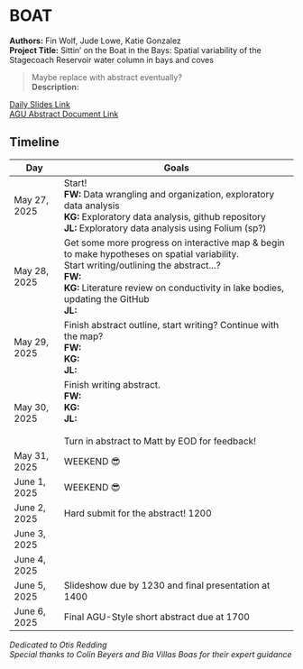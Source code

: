 # BOAT
**Authors:** Fin Wolf, Jude Lowe, Katie Gonzalez\
**Project Title:** Sittin’ on the Boat in the Bays: Spatial variability of the Stagecoach Reservoir water column in bays and coves

>Maybe replace with abstract eventually?\
**Description:**

[Daily Slides Link](https://docs.google.com/presentation/d/1EuON_ubTNge2zK6xclWC0R86vMqT2AaSYY39-BBsy38/edit?slide=id.g25846a4b5191903c_0#slide=id.g25846a4b5191903c_0)\
[AGU Abstract Document Link](https://docs.google.com/document/d/1wtGRIvyiCGJO4AiTk6FkhmpDdTv5TPpi1x-dwEx88zE/edit?tab=t.0)

## Timeline
| Day                  | Goals |
| ---                  |  ---  |
| May 27, 2025 | Start! <br> **FW:** Data wrangling and organization, exploratory data analysis <br> **KG:** Exploratory data analysis, github repository <br> **JL:** Exploratory data analysis using Folium (sp?)|
| May 28, 2025 | Get some more progress on interactive map & begin to make hypotheses on spatial variability.<br> Start writing/outlining the abstract...? <br> **FW:** <br> **KG:** Literature review on conductivity in lake bodies, updating the GitHub <br> **JL:** |
| May 29, 2025 | Finish abstract outline, start writing? Continue with the map? <br> **FW:** <br> **KG:** <br> **JL:** |
| May 30, 2025 | Finish writing abstract. <br> **FW:** <br> **KG:** <br> **JL:** <br><br> Turn in abstract to Matt by EOD for feedback! |
| May 31, 2025 | WEEKEND 😎 |
| June 1, 2025 | WEEKEND 😎 |
| June 2, 2025 | Hard submit for the abstract! 1200 |
| June 3, 2025 |  |
| June 4, 2025 |  |
| June 5, 2025 | Slideshow due by 1230 and final presentation at 1400 |
| June 6, 2025 | Final AGU-Style short abstract due at 1700 |

*Dedicated to Otis Redding* \
*Special thanks to Colin Beyers and Bia Villas Boas for their expert guidance*
